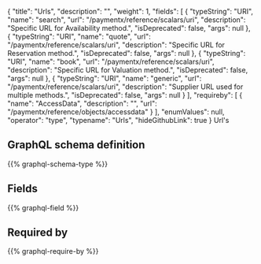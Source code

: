 {
  "title": "Urls",
  "description": "",
  "weight": 1,
  "fields": [
    {
      "typeString": "URI",
      "name": "search",
      "url": "/paymentx/reference/scalars/uri",
      "description": "Specific URL for Availability method.",
      "isDeprecated": false,
      "args": null
    },
    {
      "typeString": "URI",
      "name": "quote",
      "url": "/paymentx/reference/scalars/uri",
      "description": "Specific URL for Reservation method.",
      "isDeprecated": false,
      "args": null
    },
    {
      "typeString": "URI",
      "name": "book",
      "url": "/paymentx/reference/scalars/uri",
      "description": "Specific URL for Valuation method.",
      "isDeprecated": false,
      "args": null
    },
    {
      "typeString": "URI",
      "name": "generic",
      "url": "/paymentx/reference/scalars/uri",
      "description": "Supplier URL used for multiple methods.",
      "isDeprecated": false,
      "args": null
    }
  ],
  "requireby": [
    {
      "name": "AccessData",
      "description": "",
      "url": "/paymentx/reference/objects/accessdata"
    }
  ],
  "enumValues": null,
  "operator": "type",
  "typename": "Urls",
  "hideGithubLink": true
}
Url's
## GraphQL schema definition

{{% graphql-schema-type %}}

## Fields

{{% graphql-field %}}

## Required by

{{% graphql-require-by %}}
